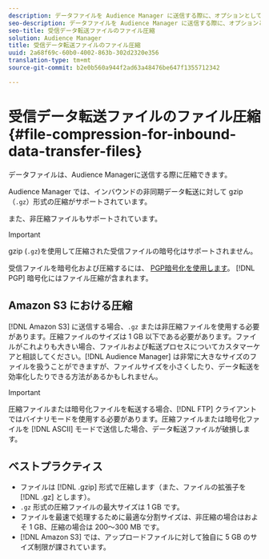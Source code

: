 ```yaml
---
description: データファイルを Audience Manager に送信する際に、オプションとして、データファイルを圧縮することができます。
seo-description: データファイルを Audience Manager に送信する際に、オプションとして、データファイルを圧縮することができます。
seo-title: 受信データ転送ファイルのファイル圧縮
solution: Audience Manager
title: 受信データ転送ファイルのファイル圧縮
uuid: 2a68f69c-60b0-4002-863b-302d2320e356
translation-type: tm+mt
source-git-commit: b2e0b560a944f2ad63a48476be647f1355712342

---
```



# 受信データ転送ファイルのファイル圧縮{#file-compression-for-inbound-data-transfer-files}

データファイルは、Audience Managerに送信する際に圧縮できます。

<!-- inbound-file-compression.xml -->

Audience Manager では、インバウンドの非同期データ転送に対して gzip （`.gz`）形式の圧縮がサポートされています。

また、非圧縮ファイルもサポートされています。

>[!IMPORTANT]
>
>gzip (`.gz`)を使用して圧縮された受信ファイルの暗号化はサポートされません。
>
> 受信ファイルを暗号化および圧縮するには、 [PGP暗号化を使用します](../../../integration/sending-audience-data/batch-data-transfer-explained/inbound-file-encryption.md)。 [!DNL PGP] 暗号化にはファイル圧縮が含まれます。

## Amazon S3 における圧縮

[!DNL Amazon S3] に送信する場合、`.gz` または非圧縮ファイルを使用する必要があります。圧縮ファイルのサイズは 1 GB 以下である必要があります。ファイルがこれよりも大きい場合、ファイルおよび転送プロセスについてカスタマーケアと相談してください。[!DNL Audience Manager] は非常に大きなサイズのファイルを扱うことができますが、ファイルサイズを小さくしたり、データ転送を効率化したりできる方法があるかもしれません。

>[!IMPORTANT]
>
>圧縮ファイルまたは暗号化ファイルを転送する場合、[!DNL FTP] クライアントではバイナリモードを使用する必要があります。圧縮ファイルまたは暗号化ファイルを [!DNL ASCII] モードで送信した場合、データ転送ファイルが破損します。

## ベストプラクティス

* ファイルは [!DNL .gzip] 形式で圧縮します（また、ファイルの拡張子を [!DNL .gz] とします）。
* `.gz` 形式の圧縮ファイルの最大サイズは 1 GB です。
* ファイルを最速で処理するために最適な分割サイズは、非圧縮の場合はおよそ 1 GB、圧縮の場合は 200～300 MB です。
* [!DNL Amazon S3] では、アップロードファイルに対して独自に 5 GB のサイズ制限が課されています。
